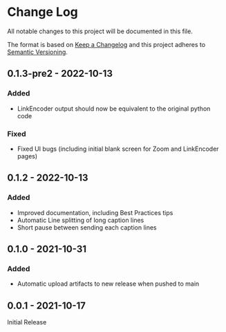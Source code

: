 # Change Log
All notable changes to this project will be documented in this file.

The format is based on [Keep a Changelog](https://keepachangelog.com/)
and this project adheres to [Semantic Versioning](https://semver.org/).

## 0.1.3-pre2 - 2022-10-13

### Added
- LinkEncoder output should now be equivalent to the original python code

### Fixed
- Fixed UI bugs (including initial blank screen for Zoom and LinkEncoder pages)

## 0.1.2 - 2022-10-13
### Added
- Improved documentation, including Best Practices tips
- Automatic Line splitting of long caption lines
- Short pause between sending each caption lines

## 0.1.0 - 2021-10-31

### Added
- Automatic upload artifacts to new release when pushed to main

## 0.0.1 - 2021-10-17

Initial Release
